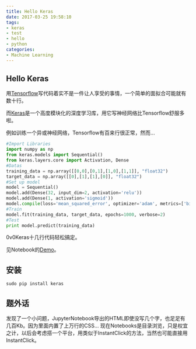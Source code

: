 ```yaml
---
title: Hello Keras
date: 2017-03-25 19:58:10
tags:
- keras
- test
- hello
- python
categories:
- Machine Learning
---
```

## Hello Keras
用[Tensorflow](https://www.tensorflow.org/)写代码着实不是一件让人享受的事情，一个简单的面拟合可能就有数十行。

而[Keras](https://keras.io/)是一个高度模块化的深度学习库，用它写神经网络比Tensorflow舒服多啦。

<!-- more -->

例如训练一个异或神经网络，Tensorflow有百来行很正常，然而...

```Python
#Import Libraries
import numpy as np
from keras.models import Sequential()
from keras.layers.core import Activation, Dense
#Datas
training_data = np.array([[0,0],[0,1],[1,0],[1,1]], "float32")
target_data = np.array([[0],[1],[1],[0]], "float32")
#Set up model
model = Sequential()
model.add(Dense(32, input_dim=2, activation='relu'))
model.add(Dense(1, activation='sigmoid'))
model.compile(loss='mean_squared_error', optimizer='adam', metrics=['binary_accuracy'])
#Train
model.fit(training_data, target_data, epochs=1000, verbose=2)
#Test
print model.predict(training_data)
```

0v0Keras十几行代码轻松搞定。

见Notebook的[Demo](http://linyxus.xyz/notebooks/Hello+Keras.html)。

## 安装
```shell
sudo pip install keras
```

## 题外话
发现了一个小问题，JupyterNotebook导出的HTML即使没写几个字，也足足有几百Kb。因为里面内置了上万行的CSS...
现在Notebooks是目录浏览，只是权宜之计，以后会考虑搭一个平台，用类似于InstantClick的方法，当然也可能直接用InstantClick。
